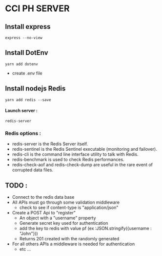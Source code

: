 # CCI PH SERVER

## Install express 
```
express --no-view
```

## Install DotEnv
```
yarn add dotenv
```
* create .env file

## Install nodejs Redis
```
yarn add redis --save
```
#### Launch server :
```
redis-server
```
### Redis options : 

* redis-server is the Redis Server itself.
* redis-sentinel is the Redis Sentinel executable (monitoring and failover).
* redis-cli is the command line interface utility to talk with Redis.
* redis-benchmark is used to check Redis performances.
* redis-check-aof and redis-check-dump are useful in the rare event of corrupted data files.

## TODO :

* Connect to the redis data base
* All APIs must go through some validation middleware
    * check to see if content-type is "application/json"
* Create a POST Api to "register"
    * An object with a "username" property
    * Generate secret key used for authentication
    * add the key to redis with value pf (ex :JSON.stringify({username : "John"}))
    * Returns 201 created with the randomly generated
* For all others APIs a middleware is needed for authentication
    * etc ...